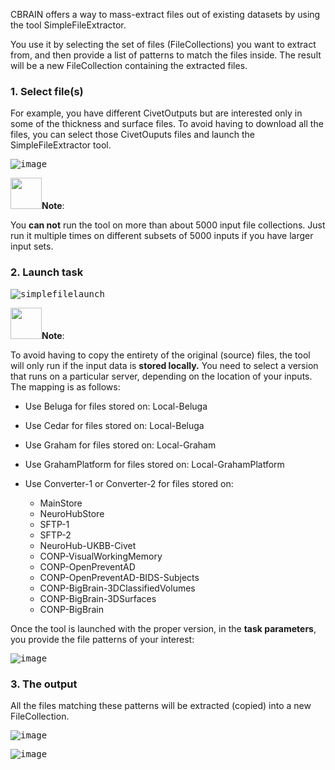 
CBRAIN offers a way to mass-extract files out of existing datasets by using the tool SimpleFileExtractor. 

You use it by selecting the set of files (FileCollections) you want to extract from, and then provide a list of patterns to match the files inside. The result will be a new FileCollection containing the extracted files.

### 1. Select file(s)

For example, you have different CivetOutputs but are interested only in some of the thickness and surface files. To avoid having to download all the files, you can select those CivetOuputs files and launch the SimpleFileExtractor tool.

<kbd>![image](https://github.com/aces/cbrain/assets/115739667/cb6f091c-832c-47a0-a551-b1150d12f1e5)</kbd>

<img src= "https://user-images.githubusercontent.com/115739667/223515025-f546da2a-831c-4478-abec-4ae7f2db6942.png" width="50">**Note**: 

You **can not** run the tool on more than about 5000 input file collections. Just run it multiple times on different subsets of 5000 inputs if you have larger input sets.

### 2. Launch task 

<kbd>![simplefilelaunch](https://github.com/aces/cbrain/assets/115739667/06be6c2c-5f95-45b8-bd91-330df113a441)<kbd/>

<img src= "https://user-images.githubusercontent.com/115739667/223515025-f546da2a-831c-4478-abec-4ae7f2db6942.png" width="50">**Note**: 

To avoid having to copy the entirety of the original (source) files, the tool will only run if the input data is **stored locally.** 
You need to select a version that runs on a particular server, depending on the location of your inputs. The mapping is as follows:

* Use Beluga for files stored on: Local-Beluga

* Use Cedar for files stored on: Local-Beluga

* Use Graham for files stored on: Local-Graham

* Use GrahamPlatform for files stored on: Local-GrahamPlatform

* Use Converter-1 or Converter-2 for files stored on:
  * MainStore
  * NeuroHubStore
  * SFTP-1
  * SFTP-2
  * NeuroHub-UKBB-Civet
  * CONP-VisualWorkingMemory
  * CONP-OpenPreventAD
  * CONP-OpenPreventAD-BIDS-Subjects
  * CONP-BigBrain-3DClassifiedVolumes
  * CONP-BigBrain-3DSurfaces
  * CONP-BigBrain

Once the tool is launched with the proper version, in the **task parameters**, you provide the file patterns of your interest:

<kbd>![image](https://github.com/aces/cbrain/assets/115739667/2f9a31a6-3496-4734-8111-eb6db33339c9)</kbd>

### 3. The output

All the files matching these patterns will be extracted (copied) into a new FileCollection.

<kbd>![image](https://github.com/aces/cbrain/assets/115739667/15b4a660-7bb1-47fd-bf53-ff3bfdf99b97)</kbd>

<kbd>![image](https://github.com/aces/cbrain/assets/115739667/18a9cc2a-1c48-4fc7-ba85-3aef9c9672a6)</kbd>



